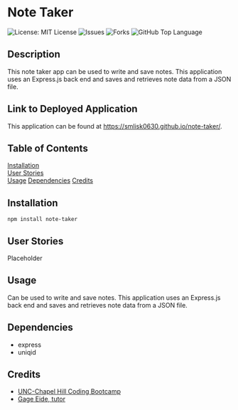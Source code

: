# Note Taker
![License: MIT License](https://img.shields.io/badge/License-MIT-blue.svg)
![Issues](https://img.shields.io/github/issues/smlisk0630/note-taker)
![Forks](https://img.shields.io/github/forks/smlisk0630/note-taker)
![GitHub Top Language](https://img.shields.io/github/languages/top/smlisk0630/note-taker)
## Description
This note taker app can be used to write and save notes. This application uses an Express.js back end and saves and retrieves note data from a JSON file.
## Link to Deployed Application
This application can be found at https://smlisk0630.github.io/note-taker/.
## Table of Contents
[Installation](https://smlisk0630.github.io/note-taker#installation)  
[User Stories](https://smlisk0630.github.io/note-taker#stories)  
[Usage](https://smlisk0630.github.io/note-taker#usage)
[Dependencies](https://smlisk0630.github.io/note-taker#dependencies)
[Credits](https://smlisk0630.github.io/note-taker#credits)   
## Installation
```
npm install note-taker
```
## User Stories
Placeholder
## Usage
Can be used to write and save notes. This application uses an Express.js back end and saves and retrieves note data from a JSON file.
## Dependencies
- express
- uniqid
## Credits
- [UNC-Chapel Hill Coding Bootcamp](https://bootcamp.unc.edu/)
- [Gage Eide, tutor](https://github.com/gage117)
